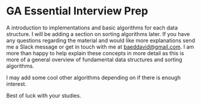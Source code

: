 # GA Essential Interview Prep

A introduction to implementations and basic algorithms for each data structure. I will be adding a section on sorting algorithms later. If you have any questions regarding the material and would like more explanations send me a Slack message or get in touch with me at baeddavid@gmail.com. I am more than happy to help explain these concepts in more detail as this is more of a general overview of fundamental data structures and sorting algorithms.

I may add some cool other algorithms depending on if there is enough interest.

Best of luck with your studies.
